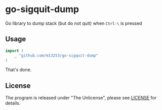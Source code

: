 # go-sigquit-dump

Go library to dump stack (but do not quit) when `Ctrl-\` is pressed

## Usage

```go
import (
    _ "github.com/m13253/go-sigquit-dump"
)
```

That's done.

## License

The program is released under "The Unlicense", please see [LICENSE](LICENSE) for details.
